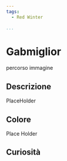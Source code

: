 ```yaml
---
tags:
  - Red Winter

...
```


# Gabmiglior

percorso immagine

## Descrizione

PlaceHolder

## Colore

Place Holder

## Curiosità